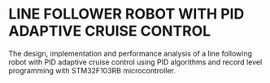 # LINE FOLLOWER ROBOT WITH PID ADAPTIVE CRUISE CONTROL
The design, implementation and performance analysis of a line following robot with PID adaptive cruise control using PID algorithms and record level programming with STM32F103RB microcontroller.
